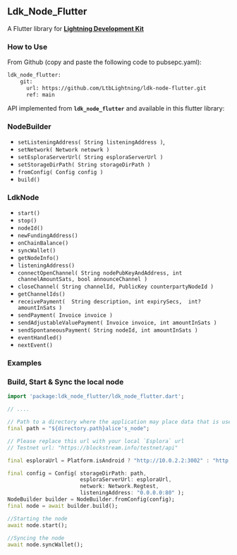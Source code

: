 

## Ldk_Node_Flutter
A Flutter library for **[Lightning Development Kit](https://lightningdevkit.org/)** 


### How to Use

From Github (copy and paste the following code to pubsepc.yaml):

```bash
ldk_node_flutter:
    git:
      url: https://github.com/LtbLightning/ldk-node-flutter.git
      ref: main
```

API implemented from **`ldk_node_flutter`** and available in this flutter library:
                                                                                                                                              
### NodeBuilder   
- `setListeningAddress( String listeningAddress )`,
- `setNetwork( Network netowrk )`
- `setEsploraServerUrl( String esploraServerUrl )` 
- `setStorageDirPath( String storageDirPath )` 
- `fromConfig( Config config )` 
- `build()` 

### LdkNode    
- `start()` 
- `stop()`
- `nodeId()`
- `newFundingAddress()`
- `onChainBalance()`
- `syncWallet()`
- `getNodeInfo()`
- `listeningAddress()`
- `connectOpenChannel( String nodePubKeyAndAddress, int channelAmountSats, bool announceChannel )` 
- `closeChannel( String channelId, PublicKey counterpartyNodeId )`
- `getChannelIds()`
- `receivePayment(  String description, int expirySecs,  int? amountInSats )`
- `sendPayment( Invoice invoice )`
- `sendAdjustableValuePayment( Invoice invoice, int amountInSats )`
- `sendSpontaneousPayment( String nodeId, int amountInSats )`
- `eventHandled()` 
- `nextEvent()`

### Examples

### Build, Start & Sync the local node

```dart
import 'package:ldk_node_flutter/ldk_node_flutter.dart';

// ....

// Path to a directory where the application may place data that is user-generated
final path = "${directory.path}alice's_node";

// Please replace this url with your local `Esplora` url
// Testnet url: "https://blockstream.info/testnet/api"

final esploraUrl = Platform.isAndroid ? "http://10.0.2.2:3002" : "http://0.0.0.0:3002";

final config = Config( storageDirPath: path,
                       esploraServerUrl: esploraUrl,
                       network: Network.Regtest,
                       listeningAddress: "0.0.0.0:80" );
NodeBuilder builder = NodeBuilder.fromConfig(config);
final node = await builder.build();

//Starting the node 
await node.start();                      
   
//Syncing the node    
await node.syncWallet();                   
                       
```

